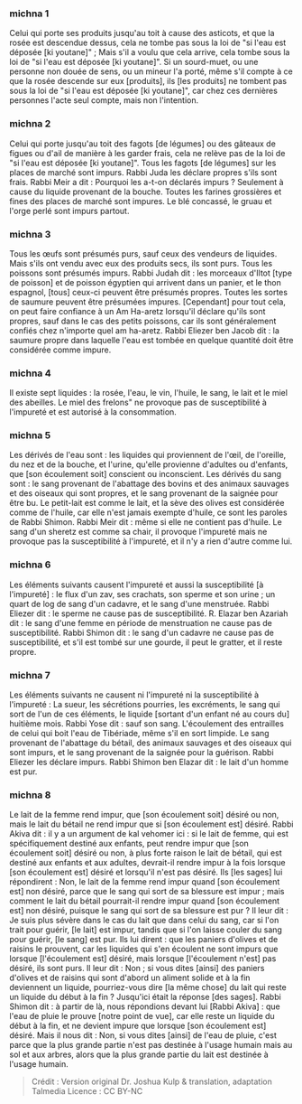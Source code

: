 
### michna 1
Celui qui porte ses produits jusqu'au toit à cause des asticots, et que la rosée est descendue dessus, cela ne tombe pas sous la loi de "si l'eau est déposée [ki youtane]" ; Mais s'il a voulu que cela arrive, cela tombe sous la loi de "si l'eau est déposée [ki youtane]". Si un sourd-muet, ou une personne non douée de sens, ou un mineur l'a porté, même s'il compte à ce que la rosée descende sur eux [produits], ils [les produits] ne tombent pas sous la loi de "si l'eau est déposée [ki youtane]", car chez ces dernières personnes l'acte seul compte, mais non l'intention.

### michna 2
Celui qui porte jusqu'au toit des fagots [de légumes] ou des gâteaux de figues ou d'ail de manière à les garder frais, cela ne relève pas de la loi de "si l'eau est déposée [ki youtane]". Tous les fagots [de légumes] sur les places de marché sont impurs. Rabbi Juda les déclare propres s'ils sont frais. Rabbi Meir a dit : Pourquoi les a-t-on déclarés impurs ? Seulement à cause du liquide provenant de la bouche. Toutes les farines grossières et fines des places de marché sont impures. Le blé concassé, le gruau et l'orge perlé sont impurs partout.

### michna 3
Tous les œufs sont présumés purs, sauf ceux des vendeurs de liquides. Mais s'ils ont vendu avec eux des produits secs, ils sont purs. Tous les poissons sont présumés impurs. Rabbi Judah dit : les morceaux d'Iltot [type de poisson] et de poisson égyptien qui arrivent dans un panier, et le thon espagnol, [tous] ceux-ci peuvent être présumés propres. Toutes les sortes de saumure peuvent être présumées impures. [Cependant] pour tout cela, on peut faire confiance à un Am Ha-aretz lorsqu'il déclare qu'ils sont propres, sauf dans le cas des petits poissons, car ils sont généralement confiés chez n'importe quel am ha-aretz. Rabbi Eliezer ben Jacob dit : la saumure propre dans laquelle l'eau est tombée en quelque quantité doit être considérée comme impure.

### michna 4
Il existe sept liquides : la rosée, l'eau, le vin, l'huile, le sang, le lait et le miel des abeilles. Le miel des frelons" ne provoque pas de susceptibilité à l'impureté et est autorisé à la consommation.

### michna 5
Les dérivés de l'eau sont : les liquides qui proviennent de l'œil, de l'oreille, du nez et de la bouche, et l'urine, qu'elle provienne d'adultes ou d'enfants, que [son écoulement soit] conscient ou inconscient. Les dérivés du sang sont : le sang provenant de l'abattage des bovins et des animaux sauvages et des oiseaux qui sont propres, et le sang provenant de la saignée pour être bu. Le petit-lait est comme le lait, et la sève des olives est considérée comme de l'huile, car elle n'est jamais exempte d'huile, ce sont les paroles de Rabbi Shimon. Rabbi Meir dit : même si elle ne contient pas d'huile. Le sang d'un sheretz est comme sa chair, il provoque l'impureté mais ne provoque pas la susceptibilité à l'impureté, et il n'y a rien d'autre comme lui.

### michna 6
Les éléments suivants causent l'impureté et aussi la susceptibilité [à l'impureté] : le flux d'un zav, ses crachats, son sperme et son urine ; un quart de log de sang d'un cadavre, et le sang d'une menstruée. Rabbi Eliezer dit : le sperme ne cause pas de susceptibilité. R. Elazar ben Azariah dit : le sang d'une femme en période de menstruation ne cause pas de susceptibilité. Rabbi Shimon dit : le sang d'un cadavre ne cause pas de susceptibilité, et s'il est tombé sur une gourde, il peut le gratter, et il reste propre.

### michna 7
Les éléments suivants ne causent ni l'impureté ni la susceptibilité à l'impureté : La sueur, les sécrétions pourries, les excréments, le sang qui sort de l'un de ces éléments, le liquide [sortant d'un enfant né au cours du] huitième mois. Rabbi Yose dit : sauf son sang. L'écoulement des entrailles de celui qui boit l'eau de Tibériade, même s'il en sort limpide. Le sang provenant de l'abattage du bétail, des animaux sauvages et des oiseaux qui sont impurs, et le sang provenant de la saignée pour la guérison. Rabbi Eliezer les déclare impurs. Rabbi Shimon ben Elazar dit : le lait d'un homme est pur.

### michna 8
Le lait de la femme rend impur, que [son écoulement soit] désiré ou non, mais le lait du bétail ne rend impur que si [son écoulement est] désiré. Rabbi Akiva dit : il y a un argument de kal vehomer ici : si le lait de femme, qui est spécifiquement destiné aux enfants, peut rendre impur que [son écoulement soit] désiré ou non, à plus forte raison le lait de bétail, qui est destiné aux enfants et aux adultes, devrait-il rendre impur à la fois lorsque [son écoulement est] désiré et lorsqu'il n'est pas désiré. Ils [les sages] lui répondirent : Non, le lait de la femme rend impur quand [son écoulement est] non désiré, parce que le sang qui sort de sa blessure est impur ; mais comment le lait du bétail pourrait-il rendre impur quand [son écoulement est] non désiré, puisque le sang qui sort de sa blessure est pur ? Il leur dit : Je suis plus sévère dans le cas du lait que dans celui du sang, car si l'on trait pour guérir, [le lait] est impur, tandis que si l'on laisse couler du sang pour guérir, [le sang] est pur. Ils lui dirent : que les paniers d'olives et de raisins le prouvent, car les liquides qui s'en écoulent ne sont impurs que lorsque [l'écoulement est] désiré, mais lorsque [l'écoulement n'est] pas désiré, ils sont purs. Il leur dit : Non ; si vous dites [ainsi] des paniers d'olives et de raisins qui sont d'abord un aliment solide et à la fin deviennent un liquide, pourriez-vous dire [la même chose] du lait qui reste un liquide du début à la fin ? Jusqu'ici était la réponse [des sages]. Rabbi Shimon dit : à partir de là, nous répondions devant lui [Rabbi Akiva] : que l'eau de pluie le prouve [notre point de vue], car elle reste un liquide du début à la fin, et ne devient impure que lorsque [son écoulement est] désiré. Mais il nous dit : Non, si vous dites [ainsi] de l'eau de pluie, c'est parce que la plus grande partie n'est pas destinée à l'usage humain mais au sol et aux arbres, alors que la plus grande partie du lait est destinée à l'usage humain.

>Crédit : Version original Dr. Joshua Kulp & translation, adaptation Talmedia
>Licence : CC BY-NC
